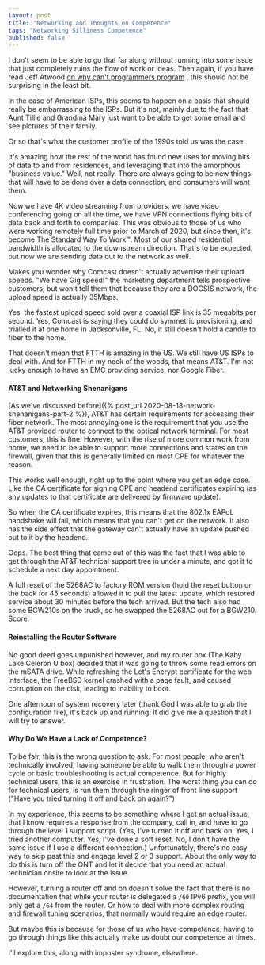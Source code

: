 ```yaml
---
layout: post
title: "Networking and Thoughts on Competence"
tags: "Networking Silliness Competence"
published: false
---
```


I don't seem to be able to go that far along without running into some issue that just completely ruins the flow of work
or ideas. Then again, if you have read Jeff Atwood [on why can't programmers program](https://blog.codinghorror.com/why-cant-programmers-program/)
, this should not be surprising in the least bit.

In the case of American ISPs, this seems to happen on a basis that should really be embarrassing to the ISPs. But it's not,
mainly due to the fact that Aunt Tillie and Grandma Mary just want to be able to get some email and see pictures of their
family.

Or so that's what the customer profile of the 1990s told us was the case.

It's amazing how the rest of the world has found new uses for moving bits of data to and from residences, and leveraging that
into the amorphous "business value." Well, not really. There are always going to be new things that will have to be done
over a data connection, and consumers will want them.

Now we have 4K video streaming from providers, we have video conferencing going on all the time, we have VPN connections
flying bits of data back and forth to companies. This was obvious to those of us who were working remotely full time prior
to March of 2020, but since then, it's become The Standard Way To Work™. Most of our shared residential bandwidth is allocated
to the downstream direction. That's to be expected, but now we are sending data out to the network as well.

Makes you wonder why Comcast doesn't actually advertise their upload speeds. "We have Gig speed!" the marketing department
tells prospective customers, but won't tell them that because they are a DOCSIS network, the upload speed is actually 35Mbps.

Yes, the fastest upload speed sold over a coaxial ISP link is 35 megabits per second. Yes, Comcast is saying they could do
symmetric provisioning, and trialled it at one home in Jacksonville, FL. No, it still doesn't hold a candle to fiber to the home.

That doesn't mean that FTTH is amazing in the US. We still have US ISPs to deal with. And for FTTH in my neck of the woods,
that means AT&T. I'm not lucky enough to have an EMC providing service, nor Google Fiber.

#### AT&T and Networking Shenanigans

[As we've discussed before]({% post_url 2020-08-18-network-shenanigans-part-2 %}), AT&T has certain requirements for accessing their fiber network. The most annoying one is the
requirement that you use the AT&T provided router to connect to the optical network terminal. For most customers, this is fine.
However, with the rise of more common work from home, we need to be able to support more connections and states on the firewall,
given that this is generally limited on most CPE for whatever the reason.

This works well enough, right up to the point where you get an edge case. Like the CA certificate for signing CPE and headend
certificates expiring (as any updates to that certificate are delivered by firmware update).

So when the CA certificate expires, this means that the 802.1x EAPoL handshake will fail, which means that you can't get on
the network. It also has the side effect that the gateway can't actually have an update pushed out to it by the headend.

Oops. The best thing that came out of this was the fact that I was able to get through the AT&T technical support tree in
under a minute, and got it to schedule a next day appointment.

A full reset of the 5268AC to factory ROM version (hold the reset button on the back for 45 seconds) allowed it to pull the
latest update, which restored service about 30 minutes before the tech arrived. But the tech also had some BGW210s on the truck,
so he swapped the 5268AC out for a BGW210. Score.

#### Reinstalling the Router Software

No good deed goes unpunished however, and my router box (The Kaby Lake Celeron U box) decided that it was going to throw
some read errors on the mSATA drive. While refreshing the Let's Encrypt certificate for the web interface, the FreeBSD kernel
crashed with a page fault, and caused corruption on the disk, leading to inability to boot.

One afternoon of system recovery later (thank God I was able to grab the configuration file), it's back up and running.
It did give me a question that I will try to answer.

#### Why Do We Have a Lack of Competence?

To be fair, this is the wrong question to ask. For most people, who aren't technically involved, having someone be able to
walk them through a power cycle or basic troubleshooting is actual competence. But for highly technical users, this is an
exercise in frustration. The worst thing you can do for technical users, is run them through the ringer of front line support
("Have you tried turning it off and back on again?")

In my experience, this seems to be something where I get an actual issue, that I know requires a response from the company,
call in, and have to go through the level 1 support script. (Yes, I've turned it off and back on. Yes, I tried another computer.
Yes, I've done a soft reset. No, I don't have the same issue if I use a different connection.) Unfortunately, there's no
easy way to skip past this and engage level 2 or 3 support. About the only way to do this is turn off the ONT and let it
decide that you need an actual technician onsite to look at the issue.

However, turning a router off and on doesn't solve the fact that there is no documentation that while your router is delegated
a `/60` IPv6 prefix, you will only get a `/64` from the router. Or how to deal with more complex routing and firewall tuning
scenarios, that normally would require an edge router.

But maybe this is because for those of us who have competence, having to go through things like this actually make us doubt
our competence at times.

I'll explore this, along with imposter syndrome, elsewhere.  